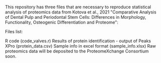 This repository has three files that are necessary to reproduce statistical analysis of proteomics data from Kotova et al., 2021 "Comparative Analysis of Dental Pulp and Periodontal Stem Cells: Differences in Morphology, Functionality, Osteogenic Differentiation and Proteome":

Files list:

R code (code_valves.r)
Results of protein identification - output of Peaks XPro (protein_data.csv)
Sample info in excel format (sample_info.xlsx)
Raw proteomics data will be deposited to the ProteomeXchange Consortium soon.
